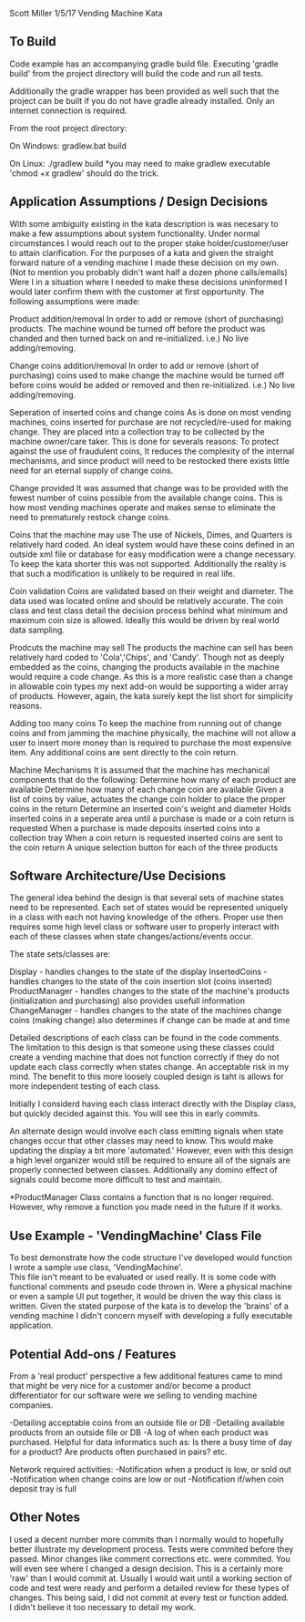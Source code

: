Scott Miller
1/5/17
Vending Machine Kata


To Build
--------
Code example has an accompanying gradle build file.  Executing 'gradle build' from the project directory will build
the code and run all tests. 

Additionally the gradle wrapper has been provided as well such that the project can be built if you do not have gradle
already installed.  Only an internet connection is required.

From the root project directory:

On Windows:
	gradlew.bat build
	
On Linux:
	./gradlew build
	*you may need to make gradlew executable 'chmod +x gradlew' should do the trick.



Application Assumptions / Design Decisions
------------------------------------------
With some ambiguity existing in the kata description is was necesary to make a few assumptions about system functionality.
Under normal circumstances I would reach out to the proper stake holder/customer/user to attain clarification.  For the 
purposes of a kata and given the straight forward nature of a vending machine I made these decision on my own.
(Not to mention you probably didn't want half a dozen phone calls/emails)  Were I in a situation where I needed to make 
these decisions uninformed I would later confirm them with the customer at first opportunity.
The following assumptions were made:

Product addition/removal
In order to add or remove (short of purchasing) products. The machine wound be turned off before the product was chanded
and then turned back on and re-initialized. i.e.) No live adding/removing.

Change coins addition/removal
In order to add or remove (short of purchasing) coins used to make change the machine would be turned off before coins 
would be added or removed and then re-initialized. i.e.) No live adding/removing.

Seperation of inserted coins and change coins
As is done on most vending machines, coins inserted for purchase are not recycled/re-used for making change.  They are placed
into a collection tray to be collected by the machine owner/care taker.  This is done for severals reasons: To protect against
the use of fraudulent coins,  It reduces the complexity of the internal mechanisms, and since product will need to be restocked
there exists little need for an eternal supply of change coins.

Change provided
It was assumed that change was to be provided with the fewest number of coins possible from the available change coins.
This is how most vending machines operate and makes sense to eliminate the need to prematurely restock change coins.

Coins that the machine may use
The use of Nickels, Dimes, and Quarters is relatively hard coded.  An ideal system would have these coins defined in an outside
xml file or database for easy modification were a change necessary.  To keep the kata shorter this was not supported.
Additionally the reality is that such a modification is unlikely to be required in real life.

Coin validation
Coins are validated based on their weight and diameter.  The data used was located online and should be relatively accurate.
The coin class and test class detail the decision process behind what minimum and maximum coin size is allowed.  Ideally this
would be driven by real world data sampling.

Prodcuts the machine may sell
The products the machine can sell has been relatively hard coded to 'Cola','Chips', and 'Candy'.  Though not as deeply embedded
as the coins, changing the products available in the machine would require a code change.  As this is a more realistic case 
than a change in allowable coin types my next add-on would be supporting a wider array of products.  However, again, the kata 
surely kept the list short for simplicity reasons.

Adding too many coins
To keep the machine from running out of change coins and from jamming the machine physically, the machine will not allow a user 
to insert more money than is required to purchase the most expensive item.  Any additional coins are sent directly to the coin return.

Machine Mechanisms
It is assumed that the machine has mechanical components that do the following:
	Determine how many of each product are available
	Determine how many of each change coin are available
	Given a list of coins by value, actuates the change coin holder to place the proper coins in the return
	Determine an inserted coin's weight and diameter
	Holds inserted coins in a seperate area until a purchase is made or a coin return is requested
	When a purchase is made deposits inserted coins into a collection tray
	When a coin return is requested inserted coins are sent to the coin return
	A unique selection button for each of the three products

	

Software Architecture/Use Decisions
-----------------------------------
The general idea behind the design is that several sets of machine states need to be represented.  Each set of states would
be represented uniquely in a class with each not having knowledge of the others.  Proper use then requires some high level class or 
software user to properly interact with each of these classes when state changes/actions/events occur.  

The state sets/classes are:

Display - handles changes to the state of the display
InsertedCoins - handles changes to the state of the coin insertion slot (coins inserted)
ProductManager - handles changes to the state of the machine's products (initialization and purchasing) also provides usefull information
ChangeManager - handles changes to the state of the machines change coins (making change) also determines if change can be made at and time

Detailed descriptions of each class can be found in the code comments.  The limitation to this design is that someone using these 
classes could create a vending machine that does not function correctly if they do not update each class correctly when states change.
An acceptable risk in my mind.  The benefit to this more loosely coupled design is taht is allows for more independent testing of each class.

Initially I considerd having each class interact directly with the Display class, but quickly decided against this.  You will 
see this in early commits.

An alternate design would involve each class emitting signals when state changes occur that other classes may need to know.
This would make updating the display a bit more 'automated.'  However, even with this design a high level organizer would still
be required to ensure all of the signals are properly connected between classes.  Additionally any domino effect of signals could
become more difficult to test and maintain.

*ProductManager Class contains a function that is no longer required.  However, why remove a function you made need in the future
if it works.	




Use Example - 'VendingMachine' Class File
-----------------------------------------
To best demonstrate how the code structure I've developed would function I wrote a sample use class, 'VendingMachine'.  
This file isn't meant to be evaluated or used really.  It is some code with functional comments and pseudo code thrown in.
Were a physical machine or even a sample UI put together, it would be driven the way this class is written. Given the 
stated purpose of the kata is to develop the 'brains' of a vending machine I didn't concern myself with developing a fully
executable application.
	
	
	
Potential Add-ons / Features
----------------------------
From a 'real product' perspective a few additional features came to mind that might be very nice for a customer and/or become
a product differentiator for our software were we selling to vending machine companies.

-Detailing acceptable coins from an outside file or DB
-Detailing available products from an outside file or DB
-A log of when each product was purchased. 
	Helpful for data informatics such as: Is there a busy time of day for a product? Are products often purchased in pairs? etc.

Network required activities:
-Notification when a product is low, or sold out
-Notification when change coins are low or out
-Notification if/when coin deposit tray is full



Other Notes
-----
I used a decent number more commits than I normally would to hopefully better illustrate my development process. Tests were commited
before they passed. Minor changes like comment corrections etc. were commited.  You will even see where I changed a design decision.
This is a certainly more 'raw' than I would commit at.  Usually I would wait until a working section of code and test were ready 
and perform a detailed review for these types of changes.  This being said, I did not commit at every test or function added.  
I didn't believe it too necessary to detail my work.